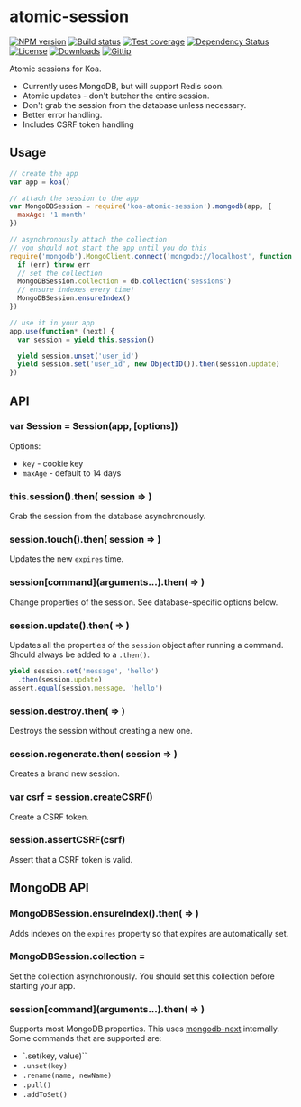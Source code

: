 
# atomic-session

[![NPM version][npm-image]][npm-url]
[![Build status][travis-image]][travis-url]
[![Test coverage][coveralls-image]][coveralls-url]
[![Dependency Status][david-image]][david-url]
[![License][license-image]][license-url]
[![Downloads][downloads-image]][downloads-url]
[![Gittip][gittip-image]][gittip-url]

Atomic sessions for Koa.

- Currently uses MongoDB, but will support Redis soon.
- Atomic updates - don't butcher the entire session.
- Don't grab the session from the database unless necessary.
- Better error handling.
- Includes CSRF token handling

## Usage

```js
// create the app
var app = koa()

// attach the session to the app
var MongoDBSession = require('koa-atomic-session').mongodb(app, {
  maxAge: '1 month'
})

// asynchronously attach the collection
// you should not start the app until you do this
require('mongodb').MongoClient.connect('mongodb://localhost', function (err, db) {
  if (err) throw err
  // set the collection
  MongoDBSession.collection = db.collection('sessions')
  // ensure indexes every time!
  MongoDBSession.ensureIndex()
})

// use it in your app
app.use(function* (next) {
  var session = yield this.session()

  yield session.unset('user_id')
  yield session.set('user_id', new ObjectID()).then(session.update)
})
```

## API

### var <Database>Session = Session(app, [options])

Options:

- `key` - cookie key
- `maxAge` - default to 14 days

### this.session().then( session => )

Grab the session from the database asynchronously.

### session.touch().then( session => )

Updates the new `expires` time.

### session\[command\](arguments...).then( => )

Change properties of the session.
See database-specific options below.

### session.update().then( => )

Updates all the properties of the `session` object after running a command.
Should always be added to a `.then()`.

```js
yield session.set('message', 'hello')
  .then(session.update)
assert.equal(session.message, 'hello')
```

### session.destroy.then( => )

Destroys the session without creating a new one.

### session.regenerate.then( session => )

Creates a brand new session.

### var csrf = session.createCSRF()

Create a CSRF token.

### session.assertCSRF(csrf)

Assert that a CSRF token is valid.

## MongoDB API

### MongoDBSession.ensureIndex().then( => )

Adds indexes on the `expires` property so that expires are automatically set.

### MongoDBSession.collection = <Collection>

Set the collection asynchronously.
You should set this collection before starting your app.

### session\[command\](arguments...).then( => )

Supports most MongoDB properties.
This uses [mongodb-next](https://www.npmjs.com/package/mongodb-next) internally.
Some commands that are supported are:

- `.set(key, value)``
- `.unset(key)`
- `.rename(name, newName)`
- `.pull()`
- `.addToSet()`

[gitter-image]: https://badges.gitter.im/koajs/atomic-session.png
[gitter-url]: https://gitter.im/koajs/atomic-session
[npm-image]: https://img.shields.io/npm/v/koa-atomic-session.svg?style=flat-square
[npm-url]: https://npmjs.org/package/koa-atomic-session
[github-tag]: http://img.shields.io/github/tag/koajs/atomic-session.svg?style=flat-square
[github-url]: https://github.com/koajs/atomic-session/tags
[travis-image]: https://img.shields.io/travis/koajs/atomic-session.svg?style=flat-square
[travis-url]: https://travis-ci.org/koajs/atomic-session
[coveralls-image]: https://img.shields.io/coveralls/koajs/atomic-session.svg?style=flat-square
[coveralls-url]: https://coveralls.io/r/koajs/atomic-session
[david-image]: http://img.shields.io/david/koajs/atomic-session.svg?style=flat-square
[david-url]: https://david-dm.org/koajs/atomic-session
[license-image]: http://img.shields.io/npm/l/koa-atomic-session.svg?style=flat-square
[license-url]: LICENSE
[downloads-image]: http://img.shields.io/npm/dm/koa-atomic-session.svg?style=flat-square
[downloads-url]: https://npmjs.org/package/koa-atomic-session
[gittip-image]: https://img.shields.io/gratipay/jonathanong.svg?style=flat-square
[gittip-url]: https://gratipay.com/jonathanong/
